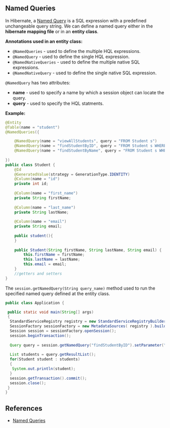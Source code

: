 ## Named Queries

In Hibernate, a [Named Query](https://docs.jboss.org/hibernate/jpa/2.1/api/javax/persistence/NamedQuery.html) is a SQL expression with a predefined unchangeable query string. We can define a named query either in the **hibernate mapping file** or in an **entity class**.

**Annotations used in an entity class:**

* `@NamedQueries` - used to define the multiple HQL expressions.
* `@NamedQuery` - used to define the single HQL expression.
* `@NamedNativeQueries` - used to define the multiple native SQL expressions.
* `@NamedNativeQuery` - used to define the single native SQL expression.

`@NamedQuery` has two attributes:
* **name**  - used to specify a name by which a session object can locate the query.
* **query** -  used to specify the HQL statments.

**Example:**
```java
@Entity
@Table(name = "student")
@NamedQueries({  

	@NamedQuery(name = "viewAllStudents", query = "FROM Student s") 
	@NamedQuery(name = "findStudentByID", query = "FROM Student s WHERE s.id = :id")
	@NamedQuery(name = "findStudentByName", query = "FROM Student s WHERE s.name = :name")
 
})
public class Student {
    @Id
    @GeneratedValue(strategy = GenerationType.IDENTITY)
    @Column(name = "id")
    private int id;
    
    @Column(name = "first_name")
    private String firstName;
    
    @Column(name = "last_name")
    private String lastName;
    
    @Column(name = "email")
    private String email;
    
    public student(){
    }
   
    public Student(String firstName, String lastName, String email) {
        this.firstName = firstName;
        this.lastName = lastName;
        this.email = email;
    }
    //getters and setters
}
```

The `session.getNamedQuery(String query_name)` method used to run the specified named query defined at the entity class.

```java
public class Application {

 public static void main(String[] args) 
 {
  StandardServiceRegistry registry = new StandardServiceRegistryBuilder().configure().build();
  SessionFactory sessionFactory = new MetadataSources( registry ).buildMetadata().buildSessionFactory();
  Session session = sessionFactory.openSession();
  session.beginTransaction();
  
  Query query = session.getNamedQuery("findStudentByID").setParameter("id", 32);
  
  List students = query.getResultList();
  for(Student student : students)
  {
   System.out.println(student);
  }
  session.getTransaction().commit();
  session.close();
 }
}
```

## References

* [Named Queries](https://docs.jboss.org/hibernate/orm/5.4/userguide/html_single/Hibernate_User_Guide.html#jpql-api-named-query-example)